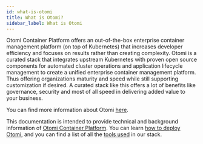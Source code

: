 ```yaml
---
id: what-is-otomi
title: What is Otomi?
sidebar_label: What is Otomi
---
```


Otomi Container Platform offers an out-of-the-box enterprise container management platform (on top of Kubernetes) that increases developer efficiency and focuses on results rather than creating complexity. Otomi is a curated stack that integrates upstream Kubernetes with proven open source components for automated cluster operations and application lifecycle management to create a unified enterprise container management platform. Thus offering organizations maturity and speed while still supporting customization if desired. A curated stack like this offers a lot of benefits like governance, security and most of all speed in delivering added value to your business.

You can find more information about Otomi [here](https://redkubes.com/otomi-stack/).

This documentation is intended to provide technical and background information of [Otomi Container Platform](about.md). You can learn [how to deploy Otomi](deployment.md), and you can find a list of all the [tools used](tools-used.md) in our stack. 
